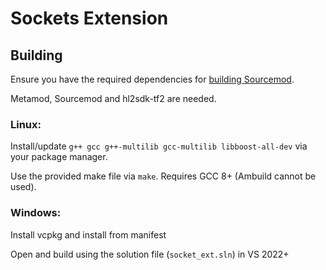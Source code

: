 # Sockets Extension

## Building
Ensure you have the required dependencies for [building Sourcemod](https://wiki.alliedmods.net/Building_sourcemod).

Metamod, Sourcemod and hl2sdk-tf2 are needed.
### Linux:
Install/update ``g++ gcc g++-multilib gcc-multilib libboost-all-dev`` via your package manager.

Use the provided make file via ``make``. Requires GCC 8+ (Ambuild cannot be used).
### Windows:
Install vcpkg and install from manifest

Open and build using the solution file (``socket_ext.sln``) in VS 2022+
